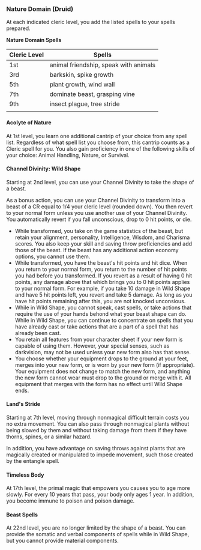 ### Nature Domain (Druid)
At each indicated cleric level, you add the listed spells to your spells prepared.

**Nature Domain Spells**

|Cleric Level|Spells |
|------------|---------------------------|
|1st| animal friendship, speak with animals|
|3rd| barkskin, spike growth|
|5th| plant growth, wind wall|
|7th| dominate beast, grasping vine|
|9th| insect plague, tree stride|
|   |                           |

#### Acolyte of Nature

At 1st level, you learn one additional cantrip of your choice from any spell list. Regardless of what spell list you choose from, this cantrip counts as a Cleric spell for you. You also gain proficiency in one of the following skills of your choice: Animal Handling, Nature, or Survival.

#### Channel Divinity: Wild Shape

Starting at 2nd level, you can use your Channel Divinity to take the shape of a beast.

As a bonus action, you can use your Channel Divinity to transform into a beast of a CR equal to 1/4 your cleric level (rounded down). You then revert to your normal form unless you use another use of your Channel Divinity. You automatically revert if you fall unconscious, drop to 0 hit points, or die.

- While transformed, you take on the game statistics of the beast, but retain your alignment, personality, Intelligence, Wisdom, and Charisma scores. You also keep your skill and saving throw proficiencies and add those of the beast. If the beast has any additional action economy options, you cannot use them. 
- While transformed, you have the beast's hit points and hit dice. When you return to your normal form, you return to the number of hit points you had before you transformed. If you revert as a result of having 0 hit points, any damage above that which brings you to 0 hit points applies to your normal form. For example, if you take 10 damage in Wild Shape and have 5 hit points left, you revert and take 5 damage. As long as you have hit points remaining after this, you are not knocked unconsious.
- While in Wild Shape, you cannot speak, cast spells, or take actions that require the use of your hands behond what your beast shape can do. While in Wild Shape, you can continue to concentrate on spells that you have already cast or take actions that are a part of a spell that has already been cast. 
- You retain all features from your character sheet if your new form is capable of using them. However, your special senses, such as darkvision, may not be used unless your new form also has that sense. 
- You choose whether your equipment drops to the ground at your feet, merges into your new form, or is worn by your new form (if appropriate). Your equipment does not change to match the new form, and anything the new form cannot wear must drop to the ground or merge with it. All equipment that merges with the form has no effect until Wild Shape ends.

#### Land's Stride
Starting at 7th level, moving through nonmagical difficult terrain costs you no extra movement. You can also pass through nonmagical plants without being slowed by them and without taking damage from them if they have thorns, spines, or a similar hazard.

In addition, you have advantage on saving throws against plants that are magically created or manipulated to impede movement, such those created by the entangle spell.

#### Timeless Body
At 17th level, the primal magic that empowers you causes you to age more slowly. For every 10 years that pass, your body only ages 1 year. In addition, you become immune to poison and poison damage.

#### Beast Spells
At 22nd level, you are no longer limited by the shape of a beast. You can provide the somatic and verbal components of spells while in Wild Shape, but you cannot provide material components.
